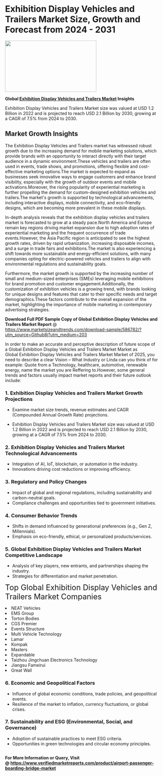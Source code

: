 <H1>Exhibition Display Vehicles and Trailers Market Size, Growth and Forecast from 2024 - 2031</H1><img class="aligncenter size-medium wp-image-584254" src="https://thirdeyenews.in/wp-content/uploads/2024/09/Global-Market-Research-300x168.jpeg" alt="" width="300" height="168" /><p><strong>Global&nbsp;<a href="https://www.marketsizeandtrends.com/download-sample/586782/?utm_source=Github8j?utm_medium=203">Exhibition Display Vehicles and Trailers Market</a> Insights</strong></p><p>Exhibition Display Vehicles and Trailers Market size was valued at USD 1.2 Billion in 2022 and is projected to reach USD 2.1 Billion by 2030, growing at a CAGR of 7.5% from 2024 to 2030.</p><p><h2>Market Growth Insights</h2> <p>The Exhibition Display Vehicles and Trailers market has witnessed robust growth due to the increasing demand for mobile marketing solutions, which provide brands with an opportunity to interact directly with their target audience in a dynamic environment.These vehicles and trailers are often used in events, trade shows, and promotions, offering flexible and cost-effective marketing options.The market is expected to expand as businesses seek innovative ways to engage customers and enhance brand visibility, especially with the growth of outdoor events and mobile activations.Moreover, the rising popularity of experiential marketing is further propelling the demand for custom-designed exhibition vehicles and trailers.The market's growth is supported by technological advancements, including interactive displays, mobile connectivity, and eco-friendly designs, which are becoming more prevalent in these mobile displays.</p> <p>In-depth analysis reveals that the exhibition display vehicles and trailers market is forecasted to grow at a steady pace.North America and Europe remain key regions driving market expansion due to high adoption rates of experiential marketing and the frequent occurrence of trade events.However, the Asia Pacific region is anticipated to see the highest growth rates, driven by rapid urbanization, increasing disposable incomes, and a surge in trade fairs and exhibitions.The market is also experiencing a shift towards more sustainable and energy-efficient solutions, with many companies opting for electric-powered vehicles and trailers to align with environmental regulations and sustainability goals.</p> <p>Furthermore, the market growth is supported by the increasing number of small and medium-sized enterprises (SMEs) leveraging mobile exhibitions for brand promotion and customer engagement.Additionally, the customization of exhibition vehicles is a growing trend, with brands looking for unique designs and features that cater to their specific needs and target demographics.These factors contribute to the overall expansion of the market, highlighting the importance of mobile marketing in contemporary advertising strategies.</p> <p><span class=""><strong>Download Full PDF Sample Copy of Global Exhibition Display Vehicles and Trailers Market Report</strong> @ <a href="https://www.marketsizeandtrends.com/download-sample/586782/?utm_source=Github8j?utm_medium=203" target="_blank">https://www.marketsizeandtrends.com/download-sample/586782/?utm_source=Github8j?utm_medium=203</a></span></p><p>In order to make an accurate and perceptive description of future scope of a Global&nbsp;Exhibition Display Vehicles and Trailers Market Market as Global&nbsp;Exhibition Display Vehicles and Trailers Market Market of 2025, you need to describe a clear Vision &ndash; What Industry or Linda can you think of for example: Quote from a Technology, healthcare, automotive, renewable energy, name the market you are Reffering to.However, some general trends and factors usually impact market reports and their future outlook include:</p><h3>1.&nbsp;<strong>Exhibition Display Vehicles and Trailers Market Growth Projections</strong></h3><ul><li>Examine market size trends, revenue estimates and CAGR (Compounded Annual Growth Rate) projections.</li><li><p>Exhibition Display Vehicles and Trailers Market size was valued at USD 1.2 Billion in 2022 and is projected to reach USD 2.1 Billion by 2030, growing at a CAGR of 7.5% from 2024 to 2030.</p></li></ul><h3>2.&nbsp;<strong>Exhibition Display Vehicles and Trailers Market Technological Advancements</strong></h3><ul><li>Integration of AI, IoT, blockchain, or automation in the industry.</li><li>Innovations driving cost reductions or improving efficiency.</li></ul><h3>3.&nbsp;<strong>Regulatory and Policy Changes</strong></h3><ul><li>Impact of global and regional regulations, including sustainability and carbon-neutral goals.</li><li>Compliance challenges and opportunities tied to government initiatives.</li></ul><h3>4.&nbsp;<strong>Consumer Behavior Trends</strong></h3><ul><li>Shifts in demand influenced by generational preferences (e.g., Gen Z, Millennials).</li><li>Emphasis on eco-friendly, ethical, or personalized products/services.</li></ul><h3>5.&nbsp;<strong>Global Exhibition Display Vehicles and Trailers Market Competitive Landscape</strong></h3><ul><li>Analysis of key players, new entrants, and partnerships shaping the industry.</li><li>Strategies for differentiation and market penetration.</li></ul><p data-pm-slice="1 1 []"><span style="color: inherit; font-family: inherit; font-size: 25px;">Top Global Exhibition Display Vehicles and Trailers Market Companies</span></p><div class="" data-test-id=""><p><li>NEAT Vehicles</li><li> EMS Group</li><li> Torton Bodies</li><li> CGS Premier</li><li> Events Structure</li><li> Multi Vehicle Technology</li><li> Lamar</li><li> Kompak</li><li> Masters</li><li> Expandable</li><li> Taizhou Jingchuan Electronics Technology</li><li> Jiangsu Fameirui</li><li> Great Wall</li></p></div><h3>6.&nbsp;<strong>Economic and Geopolitical Factors</strong></h3><ul><li>Influence of global economic conditions, trade policies, and geopolitical events.</li><li>Resilience of the market to inflation, currency fluctuations, or global crises.</li></ul><h3>7.&nbsp;<strong>Sustainability and ESG (Environmental, Social, and Governance)</strong></h3><ul><li>Adoption of sustainable practices to meet ESG criteria.</li><li>Opportunities in green technologies and circular economy principles.</li></ul><h2><strong style="font-size: 14px;">For More Information or Query, Visit @&nbsp;</strong><a style="background-color: #ffffff; font-size: 14px;" href="https://www.marketsizeandtrends.com/report/exhibition-display-vehicles-and-trailers-market/" target="_blank">https://www.verifiedmarketreports.com/product/airport-passenger-boarding-bridge-market</a></h2>